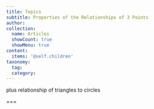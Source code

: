 ```yaml
---
title: Topics
subtitle: Properties of the Relationships of 3 Points
author:
collection:
  name: Articles
  showCount: true
  showMenu: true
content:
  items: '@self.children'
taxonomy:
  tag:
  category:
---
```


plus relationship of triangles to circles

===
